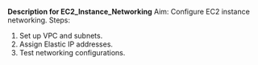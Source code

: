 **Description for EC2_Instance_Networking**
Aim: Configure EC2 instance networking.
Steps:
1. Set up VPC and subnets.
2. Assign Elastic IP addresses.
3. Test networking configurations.
